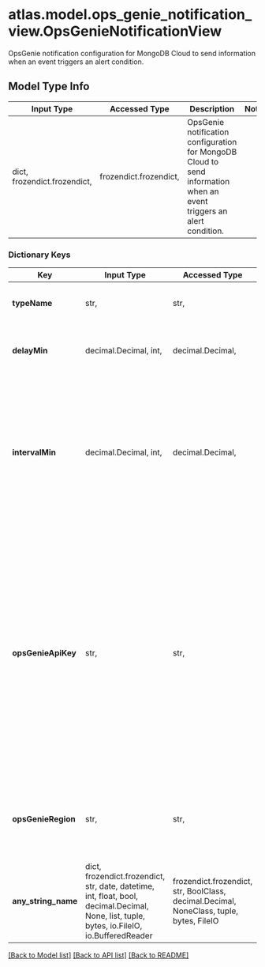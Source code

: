# atlas.model.ops_genie_notification_view.OpsGenieNotificationView

OpsGenie notification configuration for MongoDB Cloud to send information when an event triggers an alert condition.

## Model Type Info
Input Type | Accessed Type | Description | Notes
------------ | ------------- | ------------- | -------------
dict, frozendict.frozendict,  | frozendict.frozendict,  | OpsGenie notification configuration for MongoDB Cloud to send information when an event triggers an alert condition. | 

### Dictionary Keys
Key | Input Type | Accessed Type | Description | Notes
------------ | ------------- | ------------- | ------------- | -------------
**typeName** | str,  | str,  | Human-readable label that displays the alert notification type. | must be one of ["OPS_GENIE", ] 
**delayMin** | decimal.Decimal, int,  | decimal.Decimal,  | Number of minutes that MongoDB Cloud waits after detecting an alert condition before it sends out the first notification. | [optional] value must be a 32 bit integer
**intervalMin** | decimal.Decimal, int,  | decimal.Decimal,  | Number of minutes to wait between successive notifications. MongoDB Cloud sends notifications until someone acknowledges the unacknowledged alert.  PagerDuty, VictorOps, and OpsGenie notifications don&#x27;t return this element. Configure and manage the notification interval within each of those services. | [optional] value must be a 32 bit integer
**opsGenieApiKey** | str,  | str,  | API Key that MongoDB Cloud needs to send this notification via Opsgenie. The resource requires this parameter when &#x60;\&quot;notifications.[n].typeName\&quot; : \&quot;OPS_GENIE\&quot;&#x60;. If the key later becomes invalid, MongoDB Cloud sends an email to the project owners. If the key remains invalid, MongoDB Cloud removes it.  **NOTE**: After you create a notification which requires an API or integration key, the key appears partially redacted when you:  * View or edit the alert through the Atlas UI.  * Query the alert for the notification through the Atlas Administration API. | [optional] 
**opsGenieRegion** | str,  | str,  | Opsgenie region that indicates which API Uniform Resource Locator (URL) to use. | [optional] must be one of ["US", "EU", ] if omitted the server will use the default value of "US"
**any_string_name** | dict, frozendict.frozendict, str, date, datetime, int, float, bool, decimal.Decimal, None, list, tuple, bytes, io.FileIO, io.BufferedReader | frozendict.frozendict, str, BoolClass, decimal.Decimal, NoneClass, tuple, bytes, FileIO | any string name can be used but the value must be the correct type | [optional]

[[Back to Model list]](../../README.md#documentation-for-models) [[Back to API list]](../../README.md#documentation-for-api-endpoints) [[Back to README]](../../README.md)

